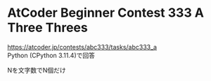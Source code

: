 # AtCoder Beginner Contest 333 A Three Threes  
https://atcoder.jp/contests/abc333/tasks/abc333_a  
Python (CPython 3.11.4)で回答  

Nを文字数でN個だけ

